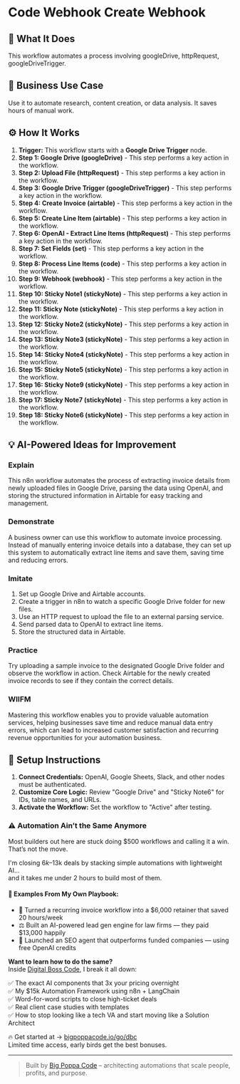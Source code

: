 # Code Webhook Create Webhook

## 🚀 What It Does
This workflow automates a process involving googleDrive, httpRequest, googleDriveTrigger.

## 💼 Business Use Case
Use it to automate research, content creation, or data analysis. It saves hours of manual work.

## ⚙️ How It Works
1.  **Trigger:** This workflow starts with a **Google Drive Trigger** node.
2. **Step 1: Google Drive (googleDrive)** - This step performs a key action in the workflow.
3. **Step 2: Upload File (httpRequest)** - This step performs a key action in the workflow.
4. **Step 3: Google Drive Trigger (googleDriveTrigger)** - This step performs a key action in the workflow.
5. **Step 4: Create Invoice (airtable)** - This step performs a key action in the workflow.
6. **Step 5: Create Line Item (airtable)** - This step performs a key action in the workflow.
7. **Step 6: OpenAI - Extract Line Items (httpRequest)** - This step performs a key action in the workflow.
8. **Step 7: Set Fields (set)** - This step performs a key action in the workflow.
9. **Step 8: Process Line Items (code)** - This step performs a key action in the workflow.
10. **Step 9: Webhook (webhook)** - This step performs a key action in the workflow.
11. **Step 10: Sticky Note1 (stickyNote)** - This step performs a key action in the workflow.
12. **Step 11: Sticky Note (stickyNote)** - This step performs a key action in the workflow.
13. **Step 12: Sticky Note2 (stickyNote)** - This step performs a key action in the workflow.
14. **Step 13: Sticky Note3 (stickyNote)** - This step performs a key action in the workflow.
15. **Step 14: Sticky Note4 (stickyNote)** - This step performs a key action in the workflow.
16. **Step 15: Sticky Note5 (stickyNote)** - This step performs a key action in the workflow.
17. **Step 16: Sticky Note9 (stickyNote)** - This step performs a key action in the workflow.
18. **Step 17: Sticky Note7 (stickyNote)** - This step performs a key action in the workflow.
19. **Step 18: Sticky Note6 (stickyNote)** - This step performs a key action in the workflow.

## 💡 AI-Powered Ideas for Improvement
### Explain
This n8n workflow automates the process of extracting invoice details from newly uploaded files in Google Drive, parsing the data using OpenAI, and storing the structured information in Airtable for easy tracking and management.

### Demonstrate
A business owner can use this workflow to automate invoice processing. Instead of manually entering invoice details into a database, they can set up this system to automatically extract line items and save them, saving time and reducing errors.

### Imitate
1. Set up Google Drive and Airtable accounts.
2. Create a trigger in n8n to watch a specific Google Drive folder for new files.
3. Use an HTTP request to upload the file to an external parsing service.
4. Send parsed data to OpenAI to extract line items.
5. Store the structured data in Airtable.

### Practice
Try uploading a sample invoice to the designated Google Drive folder and observe the workflow in action. Check Airtable for the newly created invoice records to see if they contain the correct details.

### WIIFM
Mastering this workflow enables you to provide valuable automation services, helping businesses save time and reduce manual data entry errors, which can lead to increased customer satisfaction and recurring revenue opportunities for your automation business.

## 🔧 Setup Instructions
1. **Connect Credentials:** OpenAI, Google Sheets, Slack, and other nodes must be authenticated.
2. **Customize Core Logic:** Review "Google Drive" and "Sticky Note6" for IDs, table names, and URLs.
3. **Activate the Workflow:** Set the workflow to "Active" after testing.

### ⚠️ Automation Ain’t the Same Anymore

Most builders out here are stuck doing $500 workflows and calling it a win.  
That’s not the move.  

I'm closing $6k–$13k deals by stacking simple automations with lightweight AI...  
and it takes me under 2 hours to build most of them.

#### 🧠 Examples From My Own Playbook:
- 🔁 Turned a recurring invoice workflow into a $6,000 retainer that saved 20 hours/week  
- ⚖️ Built an AI-powered lead gen engine for law firms — they paid $13,000 happily  
- 🚀 Launched an SEO agent that outperforms funded companies — using free OpenAI credits  

**Want to learn how to do the same?**  
Inside [Digital Boss Code](https://bigpoppacode.io/go/dbc), I break it all down:

✅ The exact AI components that 3x your pricing overnight  
✅ My $15k Automation Framework using n8n + LangChain  
✅ Word-for-word scripts to close high-ticket deals  
✅ Real client case studies with templates  
✅ How to stop looking like a tech VA and start moving like a Solution Architect  

🔥 Get started at → [bigpoppacode.io/go/dbc](https://bigpoppacode.io/go/dbc)  
Limited time access, early birds get the best bonuses.

---
> Built by [Big Poppa Code](https://bigpoppacode.io) – architecting automations that scale people, profits, and purpose.
